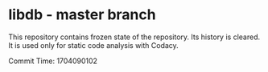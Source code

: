 # libdb - master branch

This repository contains frozen state of the repository.
Its history is cleared. It is used only for static code
analysis with Codacy.

Commit Time: 1704090102